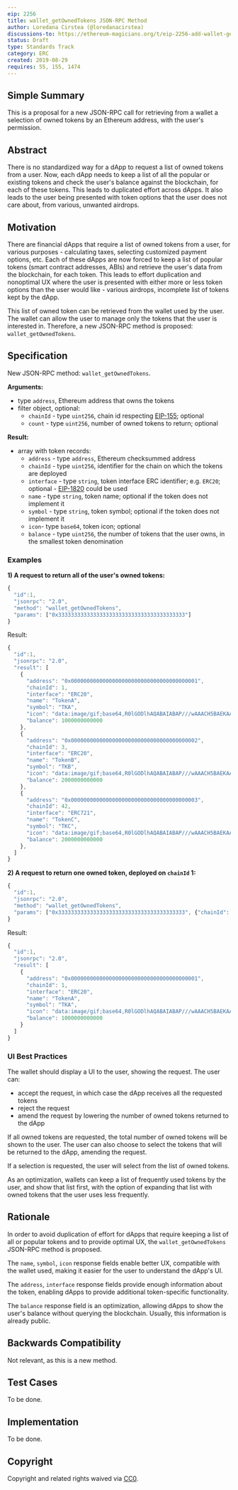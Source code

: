 ```yaml
---
eip: 2256
title: wallet_getOwnedTokens JSON-RPC Method
author: Loredana Cirstea (@loredanacirstea)
discussions-to: https://ethereum-magicians.org/t/eip-2256-add-wallet-getownedtokens-json-rpc-method/3600
status: Draft
type: Standards Track
category: ERC
created: 2019-08-29
requires: 55, 155, 1474
---
```


## Simple Summary

This is a proposal for a new JSON-RPC call for retrieving from a wallet a selection of owned tokens by an Ethereum address, with the user's permission.

## Abstract

There is no standardized way for a dApp to request a list of owned tokens from a user. Now, each dApp needs to keep a list of all the popular or existing tokens and check the user's balance against the blockchain, for each of these tokens. This leads to duplicated effort across dApps. It also leads to the user being presented with token options that the user does not care about, from various, unwanted airdrops.

## Motivation

There are financial dApps that require a list of owned tokens from a user, for various purposes - calculating taxes, selecting customized payment options, etc. Each of these dApps are now forced to keep a list of popular tokens (smart contract addresses, ABIs) and retrieve the user's data from the blockchain, for each token. This leads to effort duplication and nonoptimal UX where the user is presented with either more or less token options than the user would like - various airdrops, incomplete list of tokens kept by the dApp.

This list of owned token can be retrieved from the wallet used by the user. The wallet can allow the user to manage only the tokens that the user is interested in. Therefore, a new JSON-RPC method is proposed: `wallet_getOwnedTokens`.

## Specification

New JSON-RPC method: `wallet_getOwnedTokens`.

**Arguments:**
- type `address`, Ethereum address that owns the tokens
- filter object, optional:
  - `chainId` - type `uint256`, chain id respecting [EIP-155](https://eips.ethereum.org/EIPS/eip-155); optional
  - `count` - type `uint256`, number of owned tokens to return; optional

**Result:**
- array with token records:
  - `address` - type `address`, Ethereum checksummed address
  - `chainId` - type `uint256`, identifier for the chain on which the tokens are deployed
  - `interface` - type `string`, token interface ERC identifier; e.g. `ERC20`; optional - [EIP-1820](https://eips.ethereum.org/EIPS/eip-1820) could be used
  - `name` - type `string`, token name; optional if the token does not implement it
  - `symbol` - type `string`, token symbol; optional if the token does not implement it
  - `icon`- type `base64`, token icon; optional
  - `balance` - type `uint256`, the number of tokens that the user owns, in the smallest token denomination

### Examples

**1) A request to return all of the user's owned tokens:**
```javascript
{
  "id":1,
  "jsonrpc": "2.0",
  "method": "wallet_getOwnedTokens",
  "params": ["0x3333333333333333333333333333333333333333"]
}
```
Result:

```javascript
{
  "id":1,
  "jsonrpc": "2.0",
  "result": [
    {
      "address": "0x0000000000000000000000000000000000000001",
      "chainId": 1,
      "interface": "ERC20",
      "name": "TokenA",
      "symbol": "TKA",
      "icon": "data:image/gif;base64,R0lGODlhAQABAIABAP///wAAACH5BAEKAAEALAAAAAABAAEAAAICTAEAOw==",
      "balance": 1000000000000
    },
    {
      "address": "0x0000000000000000000000000000000000000002",
      "chainId": 3,
      "interface": "ERC20",
      "name": "TokenB",
      "symbol": "TKB",
      "icon": "data:image/gif;base64,R0lGODlhAQABAIABAP///wAAACH5BAEKAAEALAAAAAABAAEAAAICTAEAOw==",
      "balance": 2000000000000
    },
    {
      "address": "0x0000000000000000000000000000000000000003",
      "chainId": 42,
      "interface": "ERC721",
      "name": "TokenC",
      "symbol": "TKC",
      "icon": "data:image/gif;base64,R0lGODlhAQABAIABAP///wAAACH5BAEKAAEALAAAAAABAAEAAAICTAEAOw==",
      "balance": 2000000000000
    },
  ]
}
```

**2) A request to return one owned token, deployed on `chainId` 1:**
```javascript
{
  "id":1,
  "jsonrpc": "2.0",
  "method": "wallet_getOwnedTokens",
  "params": ["0x3333333333333333333333333333333333333333", {"chainId": 1, "count": 1}]
}
```
Result:

```javascript
{
  "id":1,
  "jsonrpc": "2.0",
  "result": [
    {
      "address": "0x0000000000000000000000000000000000000001",
      "chainId": 1,
      "interface": "ERC20",
      "name": "TokenA",
      "symbol": "TKA",
      "icon": "data:image/gif;base64,R0lGODlhAQABAIABAP///wAAACH5BAEKAAEALAAAAAABAAEAAAICTAEAOw==",
      "balance": 1000000000000
    }
  ]
}
```

### UI Best Practices

The wallet should display a UI to the user, showing the request.
The user can:
- accept the request, in which case the dApp receives all the requested tokens
- reject the request
- amend the request by lowering the number of owned tokens returned to the dApp


If all owned tokens are requested, the total number of owned tokens will be shown to the user. The user can also choose to select the tokens that will be returned to the dApp, amending the request.

If a selection is requested, the user will select from the list of owned tokens.

As an optimization, wallets can keep a list of frequently used tokens by the user, and show that list first, with the option of expanding that list with owned tokens that the user uses less frequently.

## Rationale

In order to avoid duplication of effort for dApps that require keeping a list of all or popular tokens and to provide optimal UX, the `wallet_getOwnedTokens` JSON-RPC method is proposed.

The `name`, `symbol`, `icon` response fields enable better UX, compatible with the wallet used, making it easier for the user to understand the dApp's UI.

The `address`, `interface` response fields provide enough information about the token, enabling dApps to provide additional token-specific functionality.

The `balance` response field is an optimization, allowing dApps to show the user's balance without querying the blockchain. Usually, this information is already public.


## Backwards Compatibility

Not relevant, as this is a new method.


## Test Cases

To be done.


## Implementation

To be done.


## Copyright
Copyright and related rights waived via [CC0](https://creativecommons.org/publicdomain/zero/1.0/).
